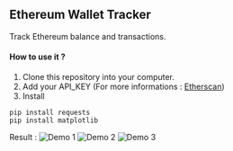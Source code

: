 ## Ethereum Wallet Tracker
Track Ethereum balance and transactions.
#### How to use it ?
1. Clone this repository into your computer.
2. Add your API_KEY (For more informations : [Etherscan](https://etherscan.io/myapikey))
3. Install 
```
pip install requests
pip install matplotlib
```

Result : 
![Demo 1](https://user-images.githubusercontent.com/62722834/159129571-7352730c-306d-4a33-bca6-7dee11f03cd0.PNG)
![Demo 2](https://user-images.githubusercontent.com/62722834/159129573-73d69a58-eb58-44ff-9b51-90b07f1c73ae.PNG)
![Demo 3](https://user-images.githubusercontent.com/62722834/159130106-58c946ef-6610-4a80-85c6-9ba12f857542.png)


